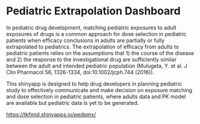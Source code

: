 # Pediatric Extrapolation Dashboard

In pediatric drug development, matching pediatric exposures to adult exposures of drugs is a common approach for dose selection in pediatric patients when efficacy conclusions in adults are partially or fully extrapolated to pediatrics. The extrapolation of efficacy from adults to pediatric patients relies on the assumptions that 1) the course of the disease and 2) the response to the investigational drug are sufficiently similar between the adult and intended pediatric population (Mulugeta, Y. et al. J Clin Pharmacol 56, 1326-1334, doi:10.1002/jcph.744 (2016)).

This shinyapp is designed to help drug developers in planning pediatric study to effectively communicate and make decision on exposure matching and dose selection in pediatric patients, where adults data and PK model are available but pediatric data is yet to be generated.

https://tkfmid.shinyapps.io/pedpmx/
